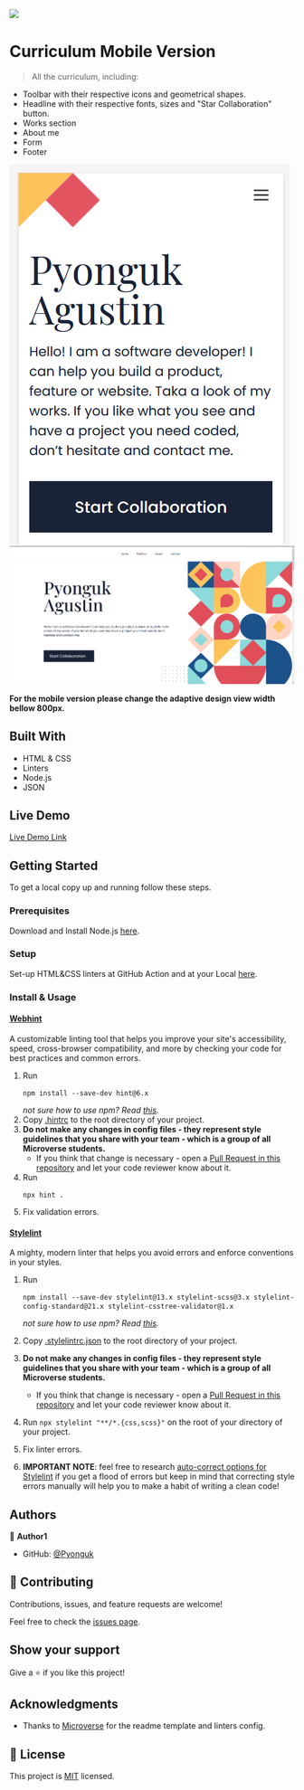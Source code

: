 ![](https://img.shields.io/badge/Microverse-blueviolet)

# Curriculum Mobile Version

> All the curriculum, including:

- Toolbar with their respective icons and geometrical shapes.
- Headline with their respective fonts, sizes and "Star Collaboration" button.
- Works section
- About me
- Form
- Footer

![screenshot](./icons/preview.png)
![screenshot](./icons/desktop_version.png)

**For the mobile version please change the adaptive design view width bellow 800px.**

## Built With

- HTML & CSS
- Linters
- Node.js
- JSON

## Live Demo

[Live Demo Link](https://pyonguk.github.io/microverse_curriculum/)


## Getting Started

To get a local copy up and running follow these steps.

### Prerequisites

Download and Install Node.js [here](https://nodejs.org/es/).

### Setup

Set-up HTML&CSS linters at GitHub Action and at your Local [here](https://github.com/microverseinc/linters-config/tree/master/html-css).

### Install & Usage

#### [Webhint](https://webhint.io/)

A customizable linting tool that helps you improve your site's accessibility, speed, cross-browser compatibility, and more by checking your code for best practices and common errors.

1. Run
   ```
   npm install --save-dev hint@6.x
   ```
   *not sure how to use npm? Read [this](https://docs.npmjs.com/downloading-and-installing-node-js-and-npm).*
2. Copy [.hintrc](.hintrc) to the root directory of your project.
3. **Do not make any changes in config files - they represent style guidelines that you share with your team - which is a group of all Microverse students.**
   - If you think that change is necessary - open a [Pull Request in this repository](../README.md#contributing) and let your code reviewer know about it.
4. Run
   ```
   npx hint .
   ```
5. Fix validation errors.

#### [Stylelint](https://stylelint.io/)

A mighty, modern linter that helps you avoid errors and enforce conventions in your styles.

1. Run

   ```
   npm install --save-dev stylelint@13.x stylelint-scss@3.x stylelint-config-standard@21.x stylelint-csstree-validator@1.x
   ```

   *not sure how to use npm? Read [this](https://docs.npmjs.com/downloading-and-installing-node-js-and-npm).*

2. Copy [.stylelintrc.json](./.stylelintrc.json) to the root directory of your project.
3. **Do not make any changes in config files - they represent style guidelines that you share with your team - which is a group of all Microverse students.**
   - If you think that change is necessary - open a [Pull Request in this repository](../README.md#contributing) and let your code reviewer know about it.
4. Run `npx stylelint "**/*.{css,scss}"` on the root of your directory of your project.
5. Fix linter errors.
6. **IMPORTANT NOTE**: feel free to research [auto-correct options for Stylelint](https://stylelint.io/user-guide/cli#autofixing-errors) if you get a flood of errors but keep in mind that correcting style errors manually will help you to make a habit of writing a clean code!

## Authors

👤 **Author1**

- GitHub: [@Pyonguk](https://github.com/Pyonguk)

## 🤝 Contributing

Contributions, issues, and feature requests are welcome!

Feel free to check the [issues page](../../issues/).

## Show your support

Give a ⭐️ if you like this project!

## Acknowledgments

- Thanks to [Microverse](https://github.com/microverseinc) for the readme template and linters config.

## 📝 License

This project is [MIT](./MIT.md) licensed.

